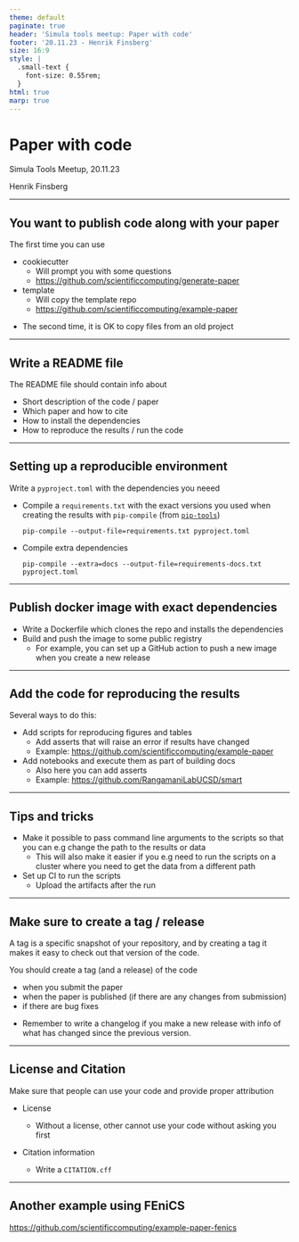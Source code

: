 ```yaml
---
theme: default
paginate: true
header: 'Simula tools meetup: Paper with code'
footer: '20.11.23 - Henrik Finsberg'
size: 16:9
style: |
  .small-text {
    font-size: 0.55rem;
  }
html: true
marp: true
---
```



# Paper with code

Simula Tools Meetup, 20.11.23

Henrik Finsberg

---

## You want to publish code along with your paper

The first time you can use

- cookiecutter
    - Will prompt you with some questions
    - https://github.com/scientificcomputing/generate-paper
- template
    - Will copy the template repo
    - https://github.com/scientificcomputing/example-paper

* The second time, it is OK to copy files from an old project

---

## Write a README file

The README file should contain info about

- Short description of the code / paper
- Which paper and how to cite
- How to install the dependencies
- How to reproduce the results / run the code

---

## Setting up a reproducible environment

Write a `pyproject.toml` with the dependencies you neeed

* Compile a `requirements.txt` with the exact versions you used when creating the results with `pip-compile` (from [`pip-tools`](https://github.com/jazzband/pip-tools))
    ```
    pip-compile --output-file=requirements.txt pyproject.toml
    ```
* Compile extra dependencies
    ```
    pip-compile --extra=docs --output-file=requirements-docs.txt pyproject.toml
    ```

---

## Publish docker image with exact dependencies

* Write a Dockerfile which clones the repo and installs the dependencies
* Build and push the image to some public registry
    - For example, you can set up a GitHub action to push a new image when you create a new release

---

## Add the code for reproducing the results

Several ways to do this:

- Add scripts for reproducing figures and tables
    - Add asserts that will raise an error if results have changed
    - Example: https://github.com/scientificcomputing/example-paper
- Add notebooks and execute them as part of building docs
    - Also here you can add asserts
    - Example: https://github.com/RangamaniLabUCSD/smart

---

## Tips and tricks

- Make it possible to pass command line arguments to the scripts so that you can e.g change the path to the results or data
    - This will also make it easier if you e.g need to run the scripts on a cluster where you need to get the data from a different path
- Set up CI to run the scripts
    - Upload the artifacts after the run

---

## Make sure to create a tag / release

A tag is a specific snapshot of your repository, and by creating a tag it makes it easy to check out that version of the code.

You should create a tag (and a release) of the code
- when you submit the paper 
- when the paper is published (if there are any changes from submission)
- if there are bug fixes

* Remember to write a changelog if you make a new release with info of what has changed since the previous version.

---

## License and Citation

 Make sure that people can use your code and provide proper attribution
  
- License
  - Without a license, other cannot use your code without asking you first

- Citation information
  - Write a `CITATION.cff`

---

## Another example using FEniCS

https://github.com/scientificcomputing/example-paper-fenics